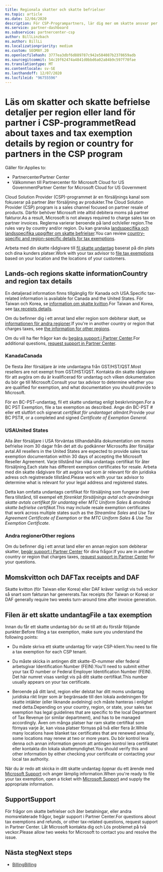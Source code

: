 ```yaml
---
title: Regionala skatter och skatte befrielser
ms.topic: article
ms.date: 12/04/2020
description: För CSP-Programpartners, lär dig mer om skatte ansvar per region, hur du skickar skatte befrielser för CSP Sales och hur du får support för skatte frågor.
ms.service: partner-dashboard
ms.subservice: partnercenter-csp
author: BillLinzbach
ms.author: BillLi
ms.localizationpriority: medium
ms.custom: SEOMAY.20
ms.openlocfilehash: 3777ea3dbf6d889787c942e584087b2378659adb
ms.sourcegitcommit: 54c19f62474a4841d0bbd6a02a84b9c597f70fae
ms.translationtype: MT
ms.contentlocale: sv-SE
ms.lasthandoff: 12/07/2020
ms.locfileid: "96755596"
---
```

# <a name="read-about-taxes-and-tax-exemption-details-by-region-or-country-for-partners-in-the-csp-program"></a><span data-ttu-id="16685-103">Läs om skatter och skatte befrielse detaljer per region eller land för partner i CSP-programmet</span><span class="sxs-lookup"><span data-stu-id="16685-103">Read about taxes and tax exemption details by region or country for partners in the CSP program</span></span>

<span data-ttu-id="16685-104">Gäller för:</span><span class="sxs-lookup"><span data-stu-id="16685-104">Applies to:</span></span>

- <span data-ttu-id="16685-105">Partnercenter</span><span class="sxs-lookup"><span data-stu-id="16685-105">Partner Center</span></span>
- <span data-ttu-id="16685-106">Välkommen till Partnercenter för Microsoft Cloud for US Government</span><span class="sxs-lookup"><span data-stu-id="16685-106">Partner Center for Microsoft Cloud for US Government</span></span>

<span data-ttu-id="16685-107">Cloud Solution Provider (CSP)-programmet är en försäljnings kanal som fokuserar på partner åter försäljning av produkter.</span><span class="sxs-lookup"><span data-stu-id="16685-107">The Cloud Solution Provider (CSP) program is a sales channel focused on partner resale of products.</span></span> <span data-ttu-id="16685-108">Därför behöver Microsoft inte alltid debitera moms på partner fakturor.</span><span class="sxs-lookup"><span data-stu-id="16685-108">As a result, Microsoft is not always required to charge sales tax on partner invoices.</span></span> <span data-ttu-id="16685-109">Reglerna varierar beroende på land och/eller region.</span><span class="sxs-lookup"><span data-stu-id="16685-109">The rules vary by country and/or region.</span></span> <span data-ttu-id="16685-110">Du kan granska [landsspecifika och landsspecifika uppgifter om skatte befrielser](#country-and-region-tax-details).</span><span class="sxs-lookup"><span data-stu-id="16685-110">You can review [country-specific and region-specific details for tax exemptions](#country-and-region-tax-details).</span></span>

<span data-ttu-id="16685-111">Arbeta med din skatte rådgivare till [fil skatte undantag](#file-a-tax-exemption) baserat på din plats och dina kunders platser.</span><span class="sxs-lookup"><span data-stu-id="16685-111">Work with your tax advisor to [file tax exemptions](#file-a-tax-exemption) based on your location and the locations of your customers.</span></span>

## <a name="country-and-region-tax-details"></a><span data-ttu-id="16685-112">Lands-och regions skatte information</span><span class="sxs-lookup"><span data-stu-id="16685-112">Country and region tax details</span></span>

<span data-ttu-id="16685-113">En detaljerad information finns tillgänglig för Kanada och USA.</span><span class="sxs-lookup"><span data-stu-id="16685-113">Specific tax-related information is available for Canada and the United States.</span></span> <span data-ttu-id="16685-114">För Taiwan och Korea, se [information om skatte kvitton](#tax-receipts-and-daf).</span><span class="sxs-lookup"><span data-stu-id="16685-114">For Taiwan and Korea, see [tax receipts details](#tax-receipts-and-daf).</span></span>

<span data-ttu-id="16685-115">Om du befinner dig i ett annat land eller region som debiterar skatt, se [informationen för andra regioner](#other-regions).</span><span class="sxs-lookup"><span data-stu-id="16685-115">If you're in another country or region that charges taxes, see [the information for other regions](#other-regions).</span></span>

<span data-ttu-id="16685-116">Om du vill ha fler frågor kan du [begära support i Partner Center](#support).</span><span class="sxs-lookup"><span data-stu-id="16685-116">For additional questions, [request support in Partner Center](#support).</span></span>

### <a name="canada"></a><span data-ttu-id="16685-117">Kanada</span><span class="sxs-lookup"><span data-stu-id="16685-117">Canada</span></span>

<span data-ttu-id="16685-118">De flesta åter försäljare är inte undantagna från GST/HST/QST.</span><span class="sxs-lookup"><span data-stu-id="16685-118">Most resellers are not exempt from GST/HST/QST.</span></span> <span data-ttu-id="16685-119">Kontakta din skatte rådgivare för att avgöra om du är kvalificerad för undantag och vilken dokumentation du bör ge till Microsoft.</span><span class="sxs-lookup"><span data-stu-id="16685-119">Consult your tax advisor to determine whether you are qualified for exemption, and what documentation you should provide to Microsoft.</span></span>

<span data-ttu-id="16685-120">För en BC-PST-undantag, fil ett skatte undantag enligt beskrivningen.</span><span class="sxs-lookup"><span data-stu-id="16685-120">For a BC PST Exemption, file a tax exemption as described.</span></span> <span data-ttu-id="16685-121">Ange din BC-PST # eller ett slutfört och signerat *certifikat för undantaget allmänt*.</span><span class="sxs-lookup"><span data-stu-id="16685-121">Provide your BC PST#, or a completed and signed *Certificate of Exemption General*.</span></span>

### <a name="united-states"></a><span data-ttu-id="16685-122">USA</span><span class="sxs-lookup"><span data-stu-id="16685-122">United States</span></span>

<span data-ttu-id="16685-123">Alla åter försäljare i USA förväntas tillhandahålla dokumentation om moms befrielse inom 30 dagar från det att du godkänner Microsofts åter försäljar avtal.</span><span class="sxs-lookup"><span data-stu-id="16685-123">All resellers in the United States are expected to provide sales tax exemption documentation within 30 days of accepting the Microsoft Reseller Agreement.</span></span> <span data-ttu-id="16685-124">Varje tillstånd har olika undantags certifikat för åter försäljning.</span><span class="sxs-lookup"><span data-stu-id="16685-124">Each state has different exemption certificates for resale.</span></span> <span data-ttu-id="16685-125">Arbeta med din skatte rådgivare för att avgöra vad som är relevant för din juridiska adress och registrerade tillstånd.</span><span class="sxs-lookup"><span data-stu-id="16685-125">Please work with your tax advisor to determine what is relevant for your legal address and registered states.</span></span>

<span data-ttu-id="16685-126">Detta kan omfatta undantags certifikat för försäljning som fungerar över flera tillstånd, till exempel ett *förenklat försäljnings* *avtal och användnings skatte avtals certifikat för undantag* eller *MTC Uniform Sales & använda skatte befrielse certifikat*.</span><span class="sxs-lookup"><span data-stu-id="16685-126">This may include resale exemption certificates that work across multiple states such as the *Streamline Sales* and *Use Tax Agreement Certificate of Exemption* or the *MTC Uniform Sales & Use Tax Exemption Certificate*.</span></span>

### <a name="other-regions"></a><span data-ttu-id="16685-127">Andra regioner</span><span class="sxs-lookup"><span data-stu-id="16685-127">Other regions</span></span>

<span data-ttu-id="16685-128">Om du befinner dig i ett annat land eller en annan region som debiterar skatter, [begär support i Partner Center](#support) för dina frågor.</span><span class="sxs-lookup"><span data-stu-id="16685-128">If you are in another country or region that charges taxes, [request support in Partner Center](#support) for your questions.</span></span>

## <a name="tax-receipts-and-daf"></a><span data-ttu-id="16685-129">Momskvitton och DAF</span><span class="sxs-lookup"><span data-stu-id="16685-129">Tax receipts and DAF</span></span>

<span data-ttu-id="16685-130">Skatte kvitton (för Taiwan eller Korea) eller DAF kräver vanligt vis två veckor så snart som fakturan har genererats.</span><span class="sxs-lookup"><span data-stu-id="16685-130">Tax receipts (for Taiwan or Korea) or DAF generally require two weeks turn-around time after invoice generation.</span></span>

## <a name="file-a-tax-exemption"></a><span data-ttu-id="16685-131">Filen är ett skatte undantag</span><span class="sxs-lookup"><span data-stu-id="16685-131">File a tax exemption</span></span>

<span data-ttu-id="16685-132">Innan du får ett skatte undantag bör du se till att du förstår följande punkter:</span><span class="sxs-lookup"><span data-stu-id="16685-132">Before filing a tax exemption, make sure you understand the following points:</span></span>

- <span data-ttu-id="16685-133">Du måste skriva ett skatte undantag för varje CSP-klient.</span><span class="sxs-lookup"><span data-stu-id="16685-133">You need to file a tax exemption for each CSP tenant.</span></span>

- <span data-ttu-id="16685-134">Du måste skicka in antingen ditt skatte-ID-nummer eller federal arbetsgivar Identification Number (FEIN).</span><span class="sxs-lookup"><span data-stu-id="16685-134">You'll need to submit either your tax ID number or Federal Employer Identification Number (FEIN).</span></span> <span data-ttu-id="16685-135">Det här numret visas vanligt vis på ditt skatte certifikat.</span><span class="sxs-lookup"><span data-stu-id="16685-135">This number usually appears on your tax certificate.</span></span>

- <span data-ttu-id="16685-136">Beroende på ditt land, region eller delstat har ditt moms undantag juridiska rikt linjer som är begränsade till den lokala avdelningen för skatte intäkter (eller liknande avdelning) och måste hanteras i enlighet med detta.</span><span class="sxs-lookup"><span data-stu-id="16685-136">Depending on your country, region, or state, your sales tax exemption has legal guidelines that are specific to the local Department of Tax Revenue (or similar department), and has to be managed accordingly.</span></span> <span data-ttu-id="16685-137">Även om många platser har ram skatte certifikat som förnyas varje år, kan vissa platser förnyas på två eller flera år.</span><span class="sxs-lookup"><span data-stu-id="16685-137">While many locations have blanket tax certificates that are renewed annually, some locations may renew at two or more years.</span></span> <span data-ttu-id="16685-138">Du bör kontrol lera denna och annan information genom att antingen kontrol lera certifikatet eller kontakta din lokala skattemyndighet.</span><span class="sxs-lookup"><span data-stu-id="16685-138">You should verify this and other information by either checking your certificate or contacting your local tax authority.</span></span>

<span data-ttu-id="16685-139">När du är redo att skicka in ditt skatte undantag öppnar du ett ärende med [Microsoft Support](https://partner.microsoft.com/dashboard/support/csp/servicerequests/create?stage=2&topicid=92930319-ced6-c18b-d7a6-d62b22d60aa5) och anger lämplig information.</span><span class="sxs-lookup"><span data-stu-id="16685-139">When you're ready to file your tax exemption, open a ticket with [Microsoft Support](https://partner.microsoft.com/dashboard/support/csp/servicerequests/create?stage=2&topicid=92930319-ced6-c18b-d7a6-d62b22d60aa5) and supply the appropriate information.</span></span>

## <a name="support"></a><span data-ttu-id="16685-140">Support</span><span class="sxs-lookup"><span data-stu-id="16685-140">Support</span></span>

<span data-ttu-id="16685-141">För frågor om skatte befrielser och åter betalningar, eller andra momsrelaterade frågor, begär support i Partner Center.</span><span class="sxs-lookup"><span data-stu-id="16685-141">For questions about tax exemptions and refunds, or other tax-related questions, request support in Partner Center.</span></span> <span data-ttu-id="16685-142">Låt Microsoft kontakta dig och Lös problemet på två veckor.</span><span class="sxs-lookup"><span data-stu-id="16685-142">Please allow two weeks for Microsoft to contact you and resolve the issue.</span></span>

## <a name="next-steps"></a><span data-ttu-id="16685-143">Nästa steg</span><span class="sxs-lookup"><span data-stu-id="16685-143">Next steps</span></span>

- [<span data-ttu-id="16685-144">Billing</span><span class="sxs-lookup"><span data-stu-id="16685-144">Billing</span></span>](billing.md)
